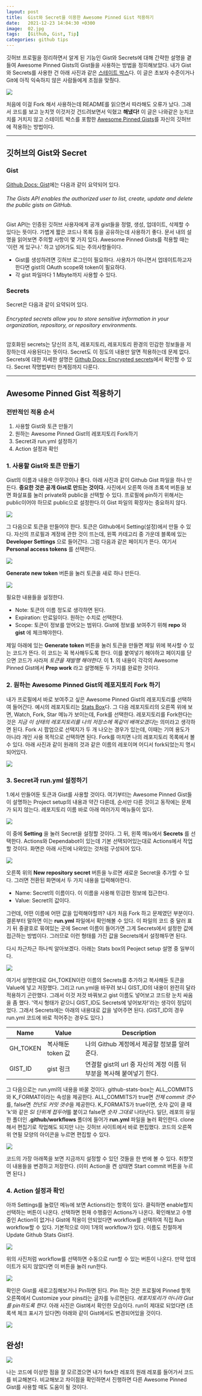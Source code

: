 ```yaml
---
layout: post
title:  Gist와 Secret을 이용한 Awesome Pinned Gist 적용하기
date:   2021-12-23 14:04:30 +0300
image:  02.jpg
tags:   [Github, Gist, Tip]
categories: github tips
---
```


깃허브 프로필을 정리하면서 알게 된 기능인 Gist와 Secrets에 대해 간략한 설명을 곁들여 Awesome Pinned Gists의 Gist들을 사용하는 방법을 정히해보았다. 내가 Gist와 Secrets를 사용한 건 아래 사진과 같은 [스테이트 박스](https://github.com/bokub/github-stats-box)다. 이 글은 초보자 수준이거나 Git에 아직 익숙하지 않은 사람들에게 초점을 맞췄다.


![](https://user-images.githubusercontent.com/86394389/147643945-0b1ae3d2-df16-4614-9ed6-c53071d24c93.png)

처음에 이걸 Fork 해서 사용하는데 README를 읽으면서 따라해도 오류가 났다. 그래서 코드를 보고 눈치껏 이것저것 건드려보면서 익혔고 __해냈다!__ 이 글은 나와같은 눈치코치를 거치지 않고 스테이트 박스를 포함한 [Awesome Pinned Gists](https://github.com/matchai/awesome-pinned-gists)를 자신의 깃허브에 적용하는 방법이다.

***

## 깃허브의 Gist와 Secret

### Gist

[Github Docs: Gist](https://docs.github.com/en/rest/reference/gists)에는 다음과 같이 요약되어 있다.

###### The Gists API enables the authorized user to list, create, update and delete the public gists on GitHub.

Gist API는 인증된 깃허브 사용자에게 공개 gist들을 정렬, 생성, 업데이트, 삭제할 수 있다는 뜻이다. 가볍게 짧은 코드나 목록 등을 공유하는데 사용하기 좋다. 문서 내의 설명을 읽어보면 주의할 사항이 몇 가지 있다. Awesome Pinned Gists를 적용할 때는 '이런 게 있구나.' 하고 넘어가도 되는 주의사항들이다.

* Gist를 생성하려면 깃허브 로그인이 필요하다. 사용자가 아니면서 업데이트하고자 한다면 gist의 OAuth scope와 token이 필요하다.
* 각 gist 파일마다 1 Mbyte까지 사용할 수 있다.

### Secrets

Secret은 다음과 같이 요약되어 있다. 

###### Encrypted secrets allow you to store sensitive information in your organization, repository, or repository environments.

암호화된 secrets는 당신의 조직, 레포지토리, 레포지토리 환경의 민감한 정보들을 저장하는데 사용된다는 뜻이다. Secret도 이 정도의 내용만 알면 적용하는데 문제 없다. Secrets에 대한 자세한 설명은 [Github Docs: Encrypted secrets](https://docs.github.com/en/actions/security-guides/encrypted-secrets)에서 확인할 수 있다. Secret 작명법부터 한계점까지 다룬다. 

***

## Awesome Pinned Gist 적용하기

### 전반적인 적용 순서

1. 사용할 Gist와 토큰 만들기
2. 원하는 Awesome Pinned Gist의 레포지토리 Fork하기
3. Secret과 run.yml 설정하기
4. Action 설정과 확인


### 1. 사용할 Gist와 토큰 만들기

Gist의 이름과 내용은 아무것이나 좋다. 아래 사진과 같이 Github Gist 파일을 하나 만든다. __중요한 것은 공개 Gist로 만드는 것이다.__ 사진에서 오른쪽 아래 초록색 버튼을 보면 화살표를 눌러 private와 public을 선택할 수 있다. 프로필에 pin하기 위해서는 public이어야 하므로 public으로 설정한다.이 Gist 파일의 확장자는 중요하지 않다.

![](https://user-images.githubusercontent.com/86394389/147466154-453718b5-4423-44dd-902e-dbf5741c7a9d.png)

그 다음으로 토큰을 만들어야 한다. 토큰은 Github에서 Setting(설정)에서 만들 수 있다. 자신의 프로필과 계정에 관한 것이 뜨는데, 왼쪽 카테고리 중 가운데 블록에 있는 __Developer Settings__ 으로 들어간다. 그럼 다음과 같은 페이지가 뜬다. 여기서 __Personal access tokens__ 를 선택한다.

![](https://user-images.githubusercontent.com/86394389/147466682-a2a5ddf1-2579-4043-8fe3-29f70847e017.png)

__Generate new token__ 버튼을 눌러 토큰을 새로 하나 만든다.

![](https://user-images.githubusercontent.com/86394389/147466934-ac8bae98-16ee-4e4b-a70f-ff74be04a70f.png)

필요한 내용들을 설정한다.

* Note: 토큰의 이름 정도로 생각하면 된다.
* Expiration: 만료일이다. 원하는 수치로 선택한다.
* Scope: 토큰이 정보를 얻어오는 범위다. Gist에 정보를 보여주기 위해 __repo__ 와 __gist__ 에 체크해야한다.

제일 아래에 있는 __Generate token__ 버튼을 눌러 토큰을 만들면 제일 위에 복사할 수 있는 코드가 뜬다. 이 코드는 꼭 복사해두도록 한다. 이를 붙여넣기 해야하고 페이지를 닫으면 코드가 사라져 *토큰을 재발행 해야한다*. 이 __1.__ 의 내용이 각각의 Awesome Pinned Gist에서 __Prep work__ 라고 설명해둔 두 가지를 완료한 것이다.

### 2. 원하는 Awesome Pinned Gist의 레포지토리 Fork 하기

내가 프로필에서 바로 보여주고 싶은 Awesome Pinned Gist의 레포지토리를 선택하여 들어간다. 예시의 레포지토리는 [Stats Box](https://github.com/bokub/github-stats-box)다. 그 다음 레포지토리의 오른쪽 위에 보면, Watch, Fork, Star 메뉴가 보이는데, Fork를 선택한다. 레포지토리를 Fork한다는 것은 *지금 이 상태의 레포지토리를 나의 저장소에 똑같이 배껴오겠다*는 의미라고 생각하면 된다. Fork 시 팝업으로 선택지가 두 개 나오는 경우가 있는데, 이때는 기여 용도가 아니라 개인 사용 목적으로 선택하면 된다. Fork를 마치면 나의 레포지토리 목록에서 볼 수 있다. 아래 사진과 같이 원래의 것과 같은 이름의 레포이며 어디서 fork되었는지 명시되어있다.

![](https://user-images.githubusercontent.com/86394389/147640952-6a09f3b8-7f43-4039-a986-ee90558d336d.png)

### 3. Secret과 run.yml 설정하기

1.에서 만들어둔 토큰과 Gist를 사용할 것이다. 여기부터는 Awesome Pinned Gist들이 설명하는 Project setup의 내용과 약간 다른데, 순서만 다른 것이고 동작에는 문제가 되지 않는다. 레포지토리 이름 바로 아래 여러가지 메뉴들이 있다.

![](https://user-images.githubusercontent.com/86394389/147641764-29fbb21d-e2a5-4c78-b10a-6a06fefcc375.png)

이 중에 __Setting__ 을 눌러 Secret을 설정할 것이다. 그 뒤, 왼쪽 메뉴에서 __Secrets__ 를 선택한다. Actions와 Dependabot이 있는데 기본 선택되어있는대로 Actions에서 작업할 것이다. 화면은 아래 사진에 나와있는 것처럼 구성되어 있다. 

![](https://user-images.githubusercontent.com/86394389/147642168-747dc827-d572-4de0-b12b-281288ecaefc.png)

오른쪽 위의 __New repository secret__ 버튼을 누르면 새로운 Secret을 추가할 수 있다. 그러면 전환된 화면에서 두 가지 내용을 입력해야한다.

* Name: Secret의 이름이다. 이 이름을 사용해 민감한 정보에 접근한다.
* Value: Secret의 값이다.

그런데, 어떤 이름에 어떤 값을 입력해야할까? 내가 처음 Fork 하고 문제였던 부분이다. 결론부터 말하면 이는 __run.yml__ 파일에서 확인해볼 수 있다. 이 파일의 코드 중 달러 표기 뒤 중괄호로 묶여있는 곳에 Secret 이름이 들어가면 그게 Secrets에서 설정한 값에 접근하는 방법이다. 그러므로 이런 형태를 가진 값을 Secrets에서 설정해두면 된다.

다시 차근차근 하나씩 알아보겠다. 아래는 Stats box의 Peoject setup 설명 중 일부이다.

![](https://user-images.githubusercontent.com/86394389/147642817-e778011c-e0c3-4697-9cf0-0f78af059210.png)

여기서 설명한대로 GH_TOKEN이란 이름의 Secrets를 추가하고 복사해둔 토큰을 Value에 넣고 저장했다. 그리고 run.yml을 바꾸려 보니 GIST_ID의 내용이 완전히 달라 적용하기 곤란했다. 그래서 이것 저것 바꿔보고 gist 이름도 넣어보고 코드랑 눈치 싸움을 좀 했다. '역시 형태가 같으니 GIST_ID도 Secrets에 넣어보자!'라는 생각이 정답이었다. 그래서 Secrets에는 아래의 내용대로 값을 넣어주면 된다. (GIST_ID의 경우 run.yml 코드에 바로 적어주는 경우도 있다.)

| Name | Value | Description |
| ------- | ------- | ------- |
| GH_TOKEN | 복사해둔 token 값 | 나의 Github 계정에서 제공할 정보를 알려준다. |
| GIST_ID | gist 링크 | 연결할 gist의 url 중 자신의 계정 이름 뒤 부분을 복사해 붙여넣기 한다. |

그 다음으로는 run.yml의 내용을 바꿀 것이다. github-stats-box는 ALL_COMMITS와 K_FORMAT이라는 속성을 제공한다. ALL_COMMITS가 true면 *전체 commit 갯수*를, false면 *전년도 커밋 갯수*을 제공한다. K_FORMATS가 true이면, 숫자 값이 클 때 'k'와 같은 *SI 단위계 접두어*를 붙이고 false면 *숫자 그대로* 나타난다. 일단, 레포의 유일한 폴더인 __.github/workflows__ 폴더에 들어가 __run.yml__ 파일을 눌러 확인한다. clone해서 편집기로 작업해도 되지만 나는 깃허브 사이트에서 바로 편집했다. 코드의 오른쪽 위 연필 모양의 아이콘을 누르면 편집할 수 있다. 

![](https://user-images.githubusercontent.com/86394389/147645151-b243c2fb-b97d-41e6-b681-df08c598b8a3.png)

코드의 가장 아래쪽을 보면 지금까지 설정할 수 있던 것들을 한 번에 볼 수 있다. 취향껏 이 내용들을 변경하고 저장한다. (이미 Action을 켠 상태면 Start commit 버튼을 누르면 된다.)

### 4. Action 설정과 확인

아까 Settings를 눌렀던 메뉴에 보면 Actions라는 항목이 있다. 클릭하면 enable할지 선택하는 버튼이 나온다. 선택하면 현재 수행중인 Actions가 나온다. 확인해보고 수행중인 Action이 없거나 Gist에 적용이 안되었다면 workflow를 선택하여 직접 Run workflow할 수 있다. 기본적으로 이미 1개의 workflow가 있다. 이름도 친절하게 Update Github Stats Gist다.

![](https://user-images.githubusercontent.com/86394389/147645850-806ca2cb-27eb-4f6d-81aa-7ddc1757ec00.png)

위의 사진처럼 workflow를 선택하면 수동으로 run할 수 있는 버튼이 나온다. 만약 업데이트가 되지 않았다면 이 버튼을 눌러 run한다.

![](https://user-images.githubusercontent.com/86394389/147645945-40dbc748-85d2-4db9-8197-0e4aed4111fb.png)

확인은 Gist를 새로고침해보거나 Pin하면 된다. Pin 하는 것은 프로필에 Pinned 항목 오른쪽에서 Customize your pins라는 글자를 누르면된다. *레포지토리가 아니라 Gist를 pin하도록 한다*. 아래 사진은 Gist에서 확인한 모습이다. run이 제대로 되었다면 (초록색 체크 표시가 있다면) 아래와 같이 Gist에서도 변경되어있을 것이다. 

![](https://user-images.githubusercontent.com/86394389/147191070-926d5c45-74d7-4cb5-b08d-ae3f7fa42743.png)

## 완성!

![](https://user-images.githubusercontent.com/86394389/147643945-0b1ae3d2-df16-4614-9ed6-c53071d24c93.png)

나는 코드에 이상한 점을 잘 모르겠으면 내가 fork한 레포의 원래 레포를 들어가서 코드를 비교해본다. 비교해보고 차이점을 확인하면서 진행하면 다른 Awesome Pinned Gist를 사용할 때도 도움이 될 것이다.

